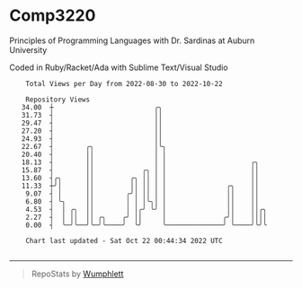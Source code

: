 # Comp3220

Principles of Programming Languages with Dr. Sardinas at Auburn University

Coded in Ruby/Racket/Ada with Sublime Text/Visual Studio

```
    Total Views per Day from 2022-08-30 to 2022-10-22

    Repository Views
   34.00  ┼                         ╭╮
   31.73  ┤                         ││
   29.47  ┤                         ││
   27.20  ┤                         ││
   24.93  ┤                         ││
   22.67  ┤        ╭╮               │╰╮
   20.40  ┤        ││               │ │
   18.13  ┤        ││               │ │                     ╭╮
   15.87  ┤        ││            ╭╮ │ │                     ││
   13.60  ┤╭╮      ││         ╭╮ ││ │ │                     ││
   11.33  ┼╯│      ││         ││ ││ │ │               ╭╮    ││
    9.07  ┤ │      ││        ╭╯│ ││ │ │               ││    ││
    6.80  ┤ ╰╮     ││        │ │ │╰╮│ │               ││    ││
    4.53  ┤  │ ╭╮  ││        │ │╭╯ ╰╯ │               ││    ││╭╮
    2.27  ┤  │ ││  ││ ╭╮    ╭╯ ││     │              ╭╯│    ││││
    0.00  ┤  ╰─╯╰──╯╰─╯╰────╯  ╰╯     ╰──────────────╯ ╰────╯╰╯╰

    Chart last updated - Sat Oct 22 00:44:34 2022 UTC
    
```

---

> RepoStats by [Wumphlett](https://github.com/Wumphlett)
